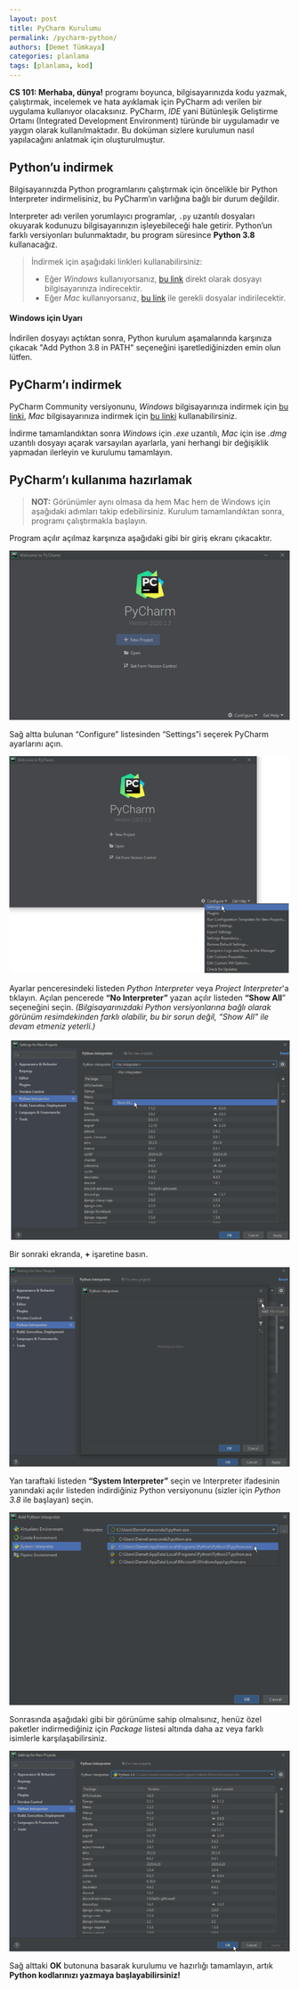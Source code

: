 ```yaml
---
layout: post
title: PyCharm Kurulumu
permalink: /pycharm-python/
authors: [Demet Tümkaya]
categories: planlama
tags: [planlama, kod]
---
```


**CS 101: Merhaba, dünya!** programı boyunca, bilgisayarınızda kodu yazmak, çalıştırmak, incelemek ve hata ayıklamak için PyCharm adı verilen bir uygulama kullanıyor olacaksınız. PyCharm, *IDE* yani Bütünleşik Geliştirme Ortamı (Integrated Development Environment) türünde bir uygulamadır ve yaygın olarak kullanılmaktadır. Bu doküman sizlere kurulumun nasıl yapılacağını anlatmak için oluşturulmuştur.

## Python’u indirmek
Bilgisayarınızda Python programlarını çalıştırmak için öncelikle bir Python Interpreter indirmelisiniz, bu PyCharm’ın varlığına bağlı bir durum değildir.
    
Interpreter adı verilen yorumlayıcı programlar, `.py` uzantılı dosyaları okuyarak kodunuzu bilgisayarınızın işleyebileceği hale getirir. Python’un farklı versiyonları bulunmaktadır, bu program süresince **Python 3.8** kullanacağız. 

>İndirmek için aşağıdaki linkleri kullanabilirsiniz: 
>* Eğer *Windows* kullanıyorsanız, <a href="https://www.python.org/ftp/python/3.8.6/python-3.8.6-amd64.exe" target="_blank">bu link</a> direkt olarak dosyayı bilgisayarınıza indirecektir.
>* Eğer *Mac* kullanıyorsanız, <a href="https://www.python.org/ftp/python/3.8.6/python-3.8.6-macosx10.9.pkg" target="_blank">bu link</a> ile  gerekli dosyalar indirilecektir.
    
#### Windows için Uyarı
İndirilen dosyayı açtıktan sonra, Python kurulum aşamalarında karşınıza çıkacak "Add Python 3.8 in PATH" seçeneğini işaretlediğinizden emin olun lütfen. 
    
## PyCharm’ı indirmek
PyCharm Community versiyonunu, *Windows* bilgisayarınıza indirmek için <a href="https://www.jetbrains.com/pycharm/download/download-thanks.html?platform=windows&code=PCC" target="_blank">bu linki</a>, *Mac* bilgisayarınıza indirmek için <a href="https://www.jetbrains.com/pycharm/download/download-thanks.html?platform=mac&code=PCC" target="_blank">bu linki</a> kullanabilirsiniz.

İndirme tamamlandıktan sonra *Windows* için *.exe* uzantılı, *Mac* için ise *.dmg* uzantılı dosyayı açarak varsayılan ayarlarla, yani herhangi bir değişiklik yapmadan ilerleyin ve kurulumu tamamlayın.

## PyCharm’ı kullanıma hazırlamak 
>**NOT:** Görünümler aynı olmasa da hem Mac hem de Windows için aşağıdaki adımları takip edebilirsiniz.
Kurulum tamamlandıktan sonra, programı çalıştırmakla başlayın. 

Program açılır açılmaz karşınıza aşağıdaki gibi bir giriş ekranı çıkacaktır. 

<!-- ![PyCharm Welcome](https://drive.google.com/uc?export=view&id=1Evv8zeAVZREv97g0mVB7bJqbPoTijOkX) -->
![PyCharm Welcome](/assets/images/pycharm-python/p1.png)

Sağ altta bulunan “Configure” listesinden “Settings”i seçerek PyCharm ayarlarını açın.

<!-- ![PyCharm Settings](https://drive.google.com/uc?export=view&id=1YZdkCnmw9tdbgtPDNdzTdjsVWCYm1x1A) -->
![PyCharm Settings](/assets/images/pycharm-python/p2.png)

Ayarlar penceresindeki listeden *Python Interpreter* veya *Project Interpreter*'a tıklayın. Açılan pencerede **“No Interpreter”** yazan açılır listeden **“Show All**” seçeneğini seçin. *(Bilgisayarınızdaki Python versiyonlarına bağlı olarak görünüm resimdekinden farklı olabilir, bu bir sorun değil, “Show All” ile devam etmeniz yeterli.)*

<!-- ![Interpreter](https://drive.google.com/uc?export=view&id=1YTYYa5jkuwloRArcV97OFAo4QXuijJHR) -->
![Interpreter](/assets/images/pycharm-python/p3.png)

Bir sonraki ekranda, **+** işaretine basın.

<!-- ![Add New Interpreter](https://drive.google.com/uc?export=view&id=1yLaOkXhZBtBR-uxIuZleLEkQ4V4FNLOU) -->
![Add New Interpreter](/assets/images/pycharm-python/p4.png)

Yan taraftaki listeden **“System Interpreter”** seçin ve Interpreter ifadesinin yanındaki açılır listeden indirdiğiniz Python versiyonunu (sizler için *Python 3.8* ile başlayan) seçin.

<!-- ![System Interpreter](https://drive.google.com/uc?export=view&id=1a8A0E-ZnUv0FnxBGYcg3GjXpIWS07G1r) -->
![System Interpreter](/assets/images/pycharm-python/p5.png)

Sonrasında aşağıdaki gibi bir görünüme sahip olmalısınız, henüz özel paketler indirmediğiniz için *Package* listesi altında daha az veya farklı isimlerle karşılaşabilirsiniz.

<!-- ![OK](https://drive.google.com/uc?export=view&id=1RLXyEJ6904Wq6e1y9sNQrtgb-UkQA59L) -->
![OK](/assets/images/pycharm-python/p6.png)

Sağ alttaki **OK** butonuna basarak kurulumu ve hazırlığı tamamlayın, artık **Python kodlarınızı yazmaya başlayabilirsiniz!**

